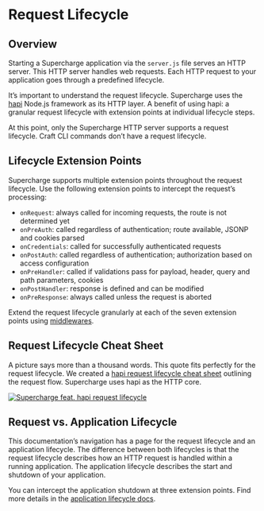# Request Lifecycle


## Overview
Starting a Supercharge application via the `server.js` file serves an HTTP server. This HTTP server handles web requests. Each HTTP request to your application goes through a predefined lifecycle.

It’s important to understand the request lifecycle. Supercharge uses the [hapi](https://hapijs.com) Node.js framework as its HTTP layer. A benefit of using hapi: a granular request lifecycle with extension points at individual lifecycle steps.

At this point, only the Supercharge HTTP server supports a request lifecycle. Craft CLI commands don’t have a request lifecycle.


## Lifecycle Extension Points
Supercharge supports multiple extension points throughout the request lifecycle. Use the following extension points to intercept the request’s processing:

- `onRequest`: always called for incoming requests, the route is not determined yet
- `onPreAuth`: called regardless of authentication; route available, JSONP and cookies parsed
- `onCredentials`: called for successfully authenticated requests
- `onPostAuth`: called regardless of authentication; authorization based on access configuration
- `onPreHandler`: called if validations pass for payload, header, query and path parameters, cookies
- `onPostHandler`: response is defined and can be modified
- `onPreResponse`: always called unless the request is aborted

Extend the request lifecycle granularly at each of the seven extension points using [middlewares](/docs/{{version}}/middleware).


## Request Lifecycle Cheat Sheet
A picture says more than a thousand words. This quote fits perfectly for the request lifecycle. We created a [hapi request lifecycle cheat sheet](https://futurestud.io/downloads/hapi/request-lifecycle) outlining the request flow. Supercharge uses hapi as the HTTP core.

[![Supercharge feat. hapi request lifecycle](https://futurestud.io/images/hapi-request-lifecycle-preview.png)](https://futurestud.io/downloads/hapi/request-lifecycle)


## Request vs. Application Lifecycle
This documentation’s navigation has a page for the request lifecycle and an application lifecycle. The difference between both lifecycles is that the request lifecycle describes how an HTTP request is handled within a running application. The application lifecycle describes the start and shutdown of your application.

You can intercept the application shutdown at three extension points. Find more details in the [application lifecycle docs](/docs/{{version}}/app-lifecycle).
